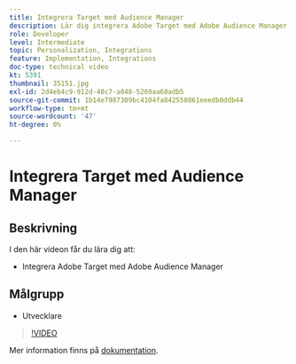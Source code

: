 ```yaml
---
title: Integrera Target med Audience Manager
description: Lär dig integrera Adobe Target med Adobe Audience Manager.
role: Developer
level: Intermediate
topic: Personalization, Integrations
feature: Implementation, Integrations
doc-type: technical video
kt: 5391
thumbnail: 35151.jpg
exl-id: 2d4eb4c9-912d-48c7-a048-5269aa68adb5
source-git-commit: 1b14e7987309bc4104fa842558861eeedb0ddb44
workflow-type: tm+mt
source-wordcount: '47'
ht-degree: 0%

---
```


# Integrera Target med Audience Manager

## Beskrivning

I den här videon får du lära dig att:

* Integrera Adobe Target med Adobe Audience Manager

## Målgrupp

* Utvecklare

>[!VIDEO](https://video.tv.adobe.com/v/35151/?quality=12)

Mer information finns på [dokumentation](https://experienceleague.adobe.com/docs/audience-manager/user-guide/implementation-integration-guides/integration-other-solutions/aam-target-integration.html?lang=en).
